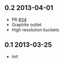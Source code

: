 ## 0.2 2013-04-01

* PR [#34](https://github.com/ryandotsmith/l2met/pull/34)
* Graphite outlet
* High resolution buckets

## 0.1 2013-03-25

* Init
